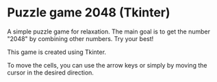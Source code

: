 # Puzzle game 2048 (Tkinter)
A simple puzzle game for relaxation. The main goal is to get the number "2048" by combining other numbers. Try your best!

This game is created using Tkinter.

To move the cells, you can use the arrow keys or simply by moving the cursor in the desired direction.
